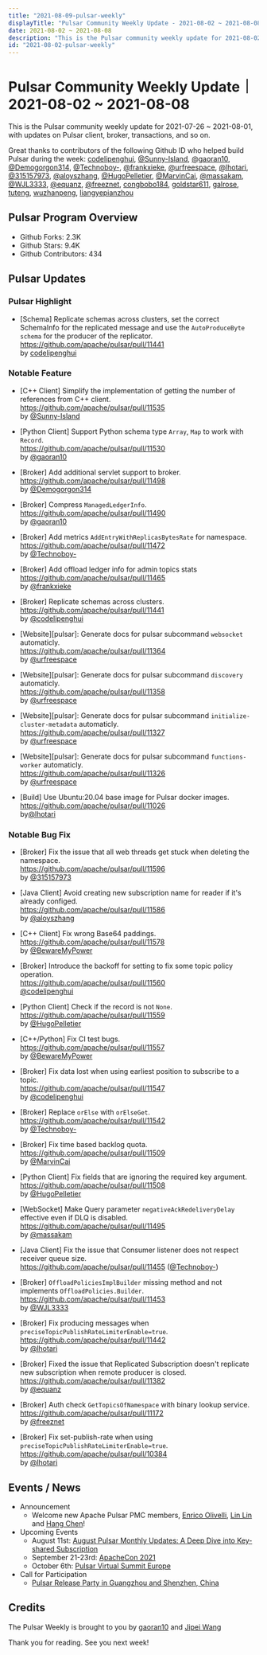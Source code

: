 ```yaml
---
title: "2021-08-09-pulsar-weekly"
displayTitle: "Pulsar Community Weekly Update - 2021-08-02 ~ 2021-08-08"
date: 2021-08-02 ~ 2021-08-08
description: "This is the Pulsar community weekly update for 2021-08-02 ~ 2021-08-08, with updates on Pulsar client, broker, transactions, and so on."
id: "2021-08-02-pulsar-weekly"
---
```


# Pulsar Community Weekly Update｜ 2021-08-02 ~ 2021-08-08

This is the Pulsar community weekly update for 2021-07-26 ~ 2021-08-01, with updates on Pulsar client, broker, transactions, and so on.

Great thanks to contributors of the following Github ID who helped build Pulsar during the week: [codelipenghui](https://github.com/codelipenghui), [@Sunny-Island](https://github.com/Sunny-Island), [@gaoran10](https://github.com/gaoran10), [@Demogorgon314](https://github.com/Demogorgon314), [@Technoboy-](https://github.com/Technoboy-), [@frankxieke](https://github.com/frankxieke), [@urfreespace](https://github.com/urfreespace), [@lhotari](https://github.com/lhotari), [@315157973](https://github.com/315157973), [@aloyszhang](https://github.com/aloyszhang), [@HugoPelletier](https://github.com/HugoPelletier), [@MarvinCai](https://github.com/MarvinCai), [@massakam](https://github.com/massakam), [@WJL3333](https://github.com/WJL3333), [@equanz](https://github.com/equanz), [@freeznet](https://github.com/freeznet), [congbobo184](https://github.com/congbobo184),  [goldstar611](https://github.com/goldstar611), [galrose](https://github.com/galrose),  [tuteng](https://github.com/tuteng), [wuzhanpeng](https://github.com/wuzhanpeng), [liangyepianzhou](https://github.com/liangyepianzhou)

## Pulsar Program Overview
- Github Forks: 2.3K
- Github Stars: 9.4K
- Github Contributors: 434

## Pulsar Updates



### Pulsar Highlight

- [Schema] Replicate schemas across clusters, set the correct SchemaInfo for the replicated message and use
the `AutoProduceByte schema` for the producer of the replicator. 
<br>https://github.com/apache/pulsar/pull/11441
<br>by [codelipenghui](https://github.com/codelipenghui)
    

### Notable Feature

- [C++ Client] Simplify the implementation of getting the number of references from C++ client.
<br>https://github.com/apache/pulsar/pull/11535
<br>by [@Sunny-Island](https://github.com/Sunny-Island)

- [Python Client] Support Python schema type `Array`, `Map` to work with `Record`.
<br>https://github.com/apache/pulsar/pull/11530 
<br>by [@gaoran10](https://github.com/gaoran10)

- [Broker] Add additional servlet support to broker.
<br>https://github.com/apache/pulsar/pull/11498 
<br>by [@Demogorgon314](https://github.com/Demogorgon314)

- [Broker] Compress `ManagedLedgerInfo`.
<br>https://github.com/apache/pulsar/pull/11490 
<br>by [@gaoran10](https://github.com/gaoran10)

- [Broker] Add metrics `AddEntryWithReplicasBytesRate` for namespace.
<br>https://github.com/apache/pulsar/pull/11472 
<br>by [@Technoboy-](https://github.com/Technoboy-)

- [Broker] Add offload ledger info for admin topics stats
<br>https://github.com/apache/pulsar/pull/11465 
<br>by [@frankxieke](https://github.com/frankxieke)

- [Broker] Replicate schemas across clusters.
<br>https://github.com/apache/pulsar/pull/11441 
<br>by [@codelipenghui](https://github.com/codelipenghui)

- [Website][pulsar]: Generate docs for pulsar subcommand `websocket` automaticly.
<br>https://github.com/apache/pulsar/pull/11364 
<br>by [@urfreespace](https://github.com/urfreespace)

- [Website][pulsar]: Generate docs for pulsar subcommand `discovery` automaticly.
<br>https://github.com/apache/pulsar/pull/11358 
<br>by [@urfreespace](https://github.com/urfreespace)

- [Website][pulsar]: Generate docs for pulsar subcommand `initialize-cluster-metadata` automaticly.
<br>https://github.com/apache/pulsar/pull/11327 
<br>by [@urfreespace](https://github.com/urfreespace)

- [Website][pulsar]: Generate docs for pulsar subcommand `functions-worker` automaticly.
<br>https://github.com/apache/pulsar/pull/11326 
<br>by [@urfreespace](https://github.com/urfreespace)

- [Build] Use Ubuntu:20.04 base image for Pulsar docker images.
<br>https://github.com/apache/pulsar/pull/11026 
<br>by[@lhotari](https://github.com/lhotari)

### Notable Bug Fix

- [Broker] Fix the issue that all web threads get stuck when deleting the namespace.
<br>https://github.com/apache/pulsar/pull/11596 
<br>by [@315157973](https://github.com/315157973)

- [Java Client] Avoid creating new subscription name for reader if it's already configed.
<br>https://github.com/apache/pulsar/pull/11586 
<br>by [@aloyszhang](https://github.com/aloyszhang)

- [C++ Client] Fix wrong Base64 paddings.
<br>https://github.com/apache/pulsar/pull/11578 
<br>by [@BewareMyPower](https://github.com/BewareMyPower)

- [Broker] Introduce the backoff for setting to fix some topic policy operation.
<br>https://github.com/apache/pulsar/pull/11560 
<br>[@codelipenghui](https://github.com/codelipenghui)

- [Python Client] Check if the record is not `None`.
<br>https://github.com/apache/pulsar/pull/11559 
<br>by [@HugoPelletier](https://github.com/HugoPelletier)

- [C++/Python] Fix CI test bugs.
<br>https://github.com/apache/pulsar/pull/11557 
<br>by [@BewareMyPower](https://github.com/BewareMyPower)

- [Broker] Fix data lost when using earliest position to subscribe to a topic.
<br>https://github.com/apache/pulsar/pull/11547 
<br>by [@codelipenghui](https://github.com/codelipenghui)

- [Broker] Replace `orElse` with `orElseGet`.
<br>https://github.com/apache/pulsar/pull/11542 
<br>by [@Technoboy-](https://github.com/Technoboy-)

- [Broker] Fix time based backlog quota.
<br>https://github.com/apache/pulsar/pull/11509
<br>by [@MarvinCai](https://github.com/MarvinCai)

- [Python Client] Fix fields that are ignoring the required key argument.
<br>https://github.com/apache/pulsar/pull/11508 
<br>by [@HugoPelletier](https://github.com/HugoPelletier)

- [WebSocket] Make Query parameter `negativeAckRedeliveryDelay` effective even if DLQ is disabled.
<br>https://github.com/apache/pulsar/pull/11495 
<br>by [@massakam](https://github.com/massakam)

- [Java Client] Fix the issue that Consumer listener does not respect receiver queue size.
<br>https://github.com/apache/pulsar/pull/11455 ([@Technoboy-](https://github.com/Technoboy-))

- [Broker] `OffloadPoliciesImplBuilder` missing method and not implements `OffloadPolicies.Builder`.
<br>https://github.com/apache/pulsar/pull/11453 
<br>by [@WJL3333](https://github.com/WJL3333)

- [Broker] Fix producing messages when `preciseTopicPublishRateLimiterEnable=true`.
<br>https://github.com/apache/pulsar/pull/11442 
<br>by [@lhotari](https://github.com/lhotari)

- [Broker] Fixed the issue that Replicated Subscription doesn't replicate new subscription when remote producer is closed.
<br>https://github.com/apache/pulsar/pull/11382 
<br>by [@equanz](https://github.com/equanz)

- [Broker] Auth check `GetTopicsOfNamespace` with binary lookup service.
<br>https://github.com/apache/pulsar/pull/11172 
<br>by [@freeznet](https://github.com/freeznet)

- [Broker] Fix set-publish-rate when using `preciseTopicPublishRateLimiterEnable=true`.
<br>https://github.com/apache/pulsar/pull/10384 
<br>by [@lhotari](https://github.com/lhotari)

## Events / News

- Announcement
    - Welcome new Apache Pulsar PMC members, [Enrico Olivelli](https://github.com/eolivelli), [Lin Lin](https://github.com/315157973) and [Hang Chen](https://github.com/hangc0276)!
- Upcoming Events
    - August 11st: [August Pulsar Monthly Updates: A Deep Dive into Key-shared Subscription](https://streamnative.zoom.us/webinar/register/WN_BqHC8IUSSCCNiTO0OSjkdQ)
    - September 21-23rd: [ApacheCon 2021](https://www.apachecon.com/acah2021/)
    - October 6th: [Pulsar Virtual Summit Europe](https://hopin.com/events/pulsar-summit-europe-2021)
- Call for Participation
    - [Pulsar Release Party in Guangzhou and Shenzhen, China](https://mp.weixin.qq.com/s/jacLGD1Vaaoe6bj2cD6lHQ)


## Credits
The Pulsar Weekly is brought to you by [gaoran10](https://github.com/gaoran10) and [Jipei Wang](https://github.com/JipeiWang)


Thank you for reading. See you next week!